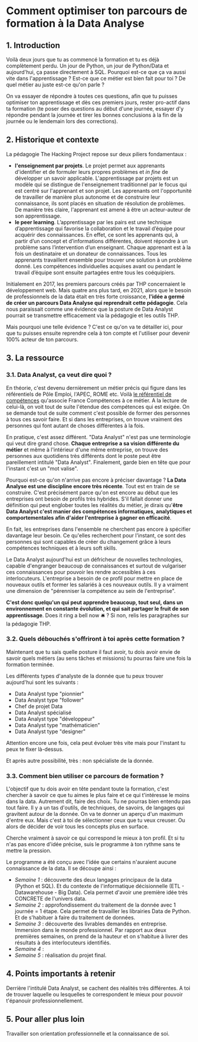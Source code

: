 # Comment optimiser ton parcours de formation à la Data Analyse

## 1. Introduction
Voilà deux jours que tu as commencé la formation et tu es déjà complètement perdu. Un jour de Python, un jour de Python/Data et aujourd'hui, ça passe directement à SQL. Pourquoi est-ce que ça va aussi vite dans l'apprentissage ? Est-ce que ce métier est bien fait pour toi ? De quel métier au juste est-ce qu'on parle ? 

On va essayer de répondre à toutes ces questions, afin que tu puisses optimiser ton apprentissage et dès ces premiers jours, rester pro-actif dans ta formation (te poser des questions au début d'une journée, essayer d'y répondre pendant la journée et tirer les bonnes conclusions à la fin de la journée ou le lendemain lors des corrections).

## 2. Historique et contexte
La pédagogie The Hacking Project repose sur deux piliers fondamentaux : 
- **l'enseignement par projets**. Le projet permet aux apprenants d'identifier et de formuler leurs propres problèmes et *in fine* de développer un savoir applicable. L'apprentissage par projets est un modèle qui se distingue de l'enseignement traditionnel par le focus qui est centré sur l'apprenant et son projet. Les apprenants ont l'opportunité de travailler de manière plus autonome et de construire leur connaissance, ils sont placés en situation de résolution de problèmes. De manière très claire, l'apprenant est amené à être un acteur-auteur de son apprentissage.
- **le peer learning**. L’apprentissage par les pairs est une technique d’apprentissage qui favorise la collaboration et le travail d’équipe pour acquérir des connaissances. En effet, ce sont les apprenants qui, à partir d’un concept et d’informations différentes, doivent répondre à un problème sans l’intervention d’un enseignant. Chaque apprenant est à la fois un destinataire et un donateur de connaissances. Tous les apprenants travaillent ensemble pour trouver une solution à un problème donné. Les compétences individuelles acquises avant ou pendant le travail d’équipe sont ensuite partagées entre tous les coéquipiers.

Initialement en 2017, les premiers parcours créés par THP concernaient le développement web. Mais quatre ans plus tard, en 2021, alors que le besoin de professionnels de la data était en très forte croissance, **l'idée a germé de créer un parcours Data Analyse qui reprendrait cette pédagogie**. Cela nous paraissait comme une évidence que la posture de Data Analyst pourrait se transmettre efficacement via la pédagogie et les outils THP.

Mais pourquoi une telle évidence ? C'est ce qu'on va te détailler ici, pour que tu puisses ensuite reprendre cela à ton compte et l'utiliser pour devenir 100% acteur de ton parcours.

## 3. La ressource

### 3.1. Data Analyst, ça veut dire quoi ?

En théorie, c'est devenu dernièrement un métier précis qui figure dans les référentiels de Pôle Emploi, l'APEC, ROME etc. Voilà [le référentiel de compétences](https://www.francecompetences.fr/recherche/rncp/34964/) qu'associe France Compétences à ce métier. A la lecture de celui-là, on voit tout de suite l'étendue des compétences qui est exigée. On se demande tout de suite comment c'est possible de former des personnes à tous ces savoir faire. Et si dans les entreprises, on trouve vraiment des personnes qui font autant de choses différentes à la fois.

En pratique, c'est assez différent. "Data Analyst" n'est pas une terminologie qui veut dire grand chose. **Chaque entreprise a sa vision différente du métier** et même à l'intérieur d'une même entreprise, on trouve des personnes aux quotidiens très différents dont le poste peut être pareillement intitulé "Data Analyst". Finalement, garde bien en tête que pour l'instant c'est un "mot valise".

Pourquoi est-ce qu'on n'arrive pas encore à préciser davantage ? **La Data Analyse est une discipline encore très récente**. Tout est en train de se construire. C'est précisément parce qu'on est encore au début que les entreprises ont besoin de profils très hybrides. S'il fallait donner une définition qui peut englober toutes les réalités du métier, je dirais qu'**être Data Analyst c'est manier des compétences informatiques, analytiques et comportementales afin d'aider l'entreprise à gagner en efficacité**.

En fait, les entreprises dans l'ensemble ne cherchent pas encore à spécifier davantage leur besoin. Ce qu'elles recherchent pour l'instant, ce sont des personnes qui sont capables de créer du changement grâce à leurs compétences techniques et à leurs soft skills.

Le Data Analyst aujourd'hui est un défricheur de nouvelles technologies, capable d'engranger beaucoup de connaissances et surtout de vulgariser ces connaissances pour pouvoir les rendre accessibles à ces interlocuteurs. L'entreprise a besoin de ce profil pour mettre en place de nouveaux outils et former les salariés à ces nouveaux outils. Il y a vraiment une dimension de "pérenniser la compétence au sein de l'entreprise".

**C'est donc quelqu'un qui peut apprendre beaucoup, tout seul, dans un environnement en constante évolution, et qui sait partager le fruit de son apprentissage**. Does it ring a bell now 🛎 ? Si non, relis les paragraphes sur la pédagogie THP. 

### 3.2. Quels débouchés s'offriront à toi après cette formation ? 

Maintenant que tu sais quelle posture il faut avoir, tu dois avoir envie de savoir quels métiers (au sens tâches et missions) tu pourras faire une fois la formation terminée.

Les différents types d'analyste de la donnée que tu peux trouver aujourd'hui sont les suivants : 
- Data Analyst type "pionnier"
- Data Analyst type "follower"
- Chef de projet Data
- Data Analyst spécialisé
- Data Analyst type "développeur"
- Data Analyst type "mathématicien"
- Data Analyst type "designer"

Attention encore une fois, cela peut évoluer très vite mais pour l'instant tu peux te fixer là-dessus.

Et après autre possibilité, très : non spécialiste de la donnée. 

### 3.3. Comment bien utiliser ce parcours de formation ? 

L'objectif que tu dois avoir en tête pendant toute la formation, c'est chercher à savoir ce que tu aimes le plus faire et ce qui t'intéresse le moins dans la data.
Autrement dit, faire des choix. Tu ne pourras bien entendu pas tout faire. Il y a un tas d'outils, de techniques, de savoirs, de langages qui gravitent autour de la donnée. On va te donner un aperçu d'un maximum d'entre eux. Mais c'est à toi de sélectionner ceux que tu veux creuser. Ou alors de décider de voir tous les concepts plus en surface. 

Cherche vraiment à savoir ce qui correspond le mieux à ton profil. Et si tu n'as pas encore d'idée précise, suis le programme à ton rythme sans te mettre la pression. 

Le programme a été conçu avec l'idée que certains n'auraient aucune connaissance de la data. Il se découpe ainsi : 
- *Semaine 1* : découverte des deux langages principaux de la data (Python et SQL). Et du contexte de l'informatique décisionnelle (ETL - Datawarehouse - Big Data). Cela permet d'avoir une première idée très CONCRETE de l'univers data. 
- *Semaine 2* : approfondissement du traitement de la donnée avec 1 journée = 1 étape. Cela permet de travailler les librairies Data de Python. Et de s'habituer à faire du traitement de données.
- *Semaine 3* : découverte des livrables demandés en entreprise. Immersion dans le monde professionnel. Par rapport aux deux premières semaines, on prend de la hauteur et on s'habitue à livrer des résultats à des interlocuteurs identifiés. 
- *Semaine 4* : 
- *Semaine 5* : réalisation du projet final. 


## 4. Points importants à retenir
Derrière l'intitulé Data Analyst, se cachent des réalités très différentes. A toi de trouver laquelle ou lesquelles te correspondent le mieux pour pouvoir t'épanouir professionnellement.

## 5. Pour aller plus loin
Travailler son orientation professionnelle et la connaissance de soi.
